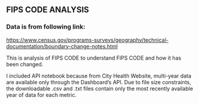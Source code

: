 FIPS CODE ANALYSIS
--



### Data is from following link:

https://www.census.gov/programs-surveys/geography/technical-documentation/boundary-change-notes.html

This is analysis of FIPS CODE to understand FIPS CODE and how it has been changed.

I included API notebook because from City Health Website, multi-year data are available only through the Dashboard’s API. Due to file size constraints, the downloadable .csv and .txt files contain only the most recently available year of data for each metric. 
